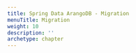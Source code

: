 ```yaml
---
title: Spring Data ArangoDB - Migration
menuTitle: Migration
weight: 10
description: ''
archetype: chapter
---
```


